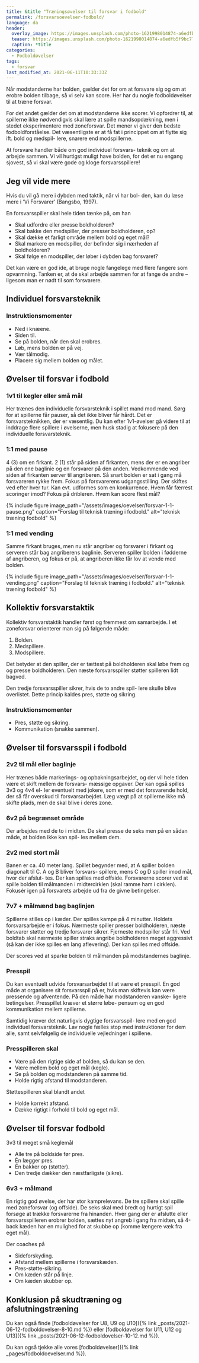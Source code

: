 ```yaml
---
title: &title "Træningsøvelser til forsvar i fodbold"
permalink: /forsvarsoevelser-fodbold/
language: da
header:
  overlay_image: https://images.unsplash.com/photo-1621998014874-a6edfb5f9bc7?ixid=MnwxMjA3fDB8MHxwaG90by1wYWdlfHx8fGVufDB8fHx8&ixlib=rb-1.2.1&auto=format&fit=crop&w=1949&q=80
  teaser: https://images.unsplash.com/photo-1621998014874-a6edfb5f9bc7?ixid=MnwxMjA3fDB8MHxwaG90by1wYWdlfHx8fGVufDB8fHx8&ixlib=rb-1.2.1&auto=format&fit=crop&w=400&q=80
  caption: *title
categories:
  - Fodboldøvelser
tags:
  - forsvar
last_modified_at: 2021-06-11T10:33:33Z
---
```


Når modstanderne har bolden, gælder det for om at forsvare sig og om at erobre bolden tilbage, så vi selv kan score. Her har du nogle fodboldøvelser til at træne forsvar.

For det andet gælder det om at modstanderne ikke
scorer. Vi opfordrer til, at spillerne ikke nødvendigvis
skal lære at spille mandsopdækning, men i stedet
eksperimentere med zoneforsvar. Det mener vi giver
den bedste fodboldforståelse. Det væsentligste er at
få fat i princippet om at flytte sig ift. bold og medspil-
lere, snarere end modspillerne.

At forsvare handler både om god individuel forsvars-
teknik og om at arbejde sammen. Vi vil hurtigst
muligt have bolden, for det er nu engang sjovest, så
vi skal være gode og kloge forsvarsspillere!

## Jeg vil vide mere

Hvis du vil gå mere i dybden med taktik, når vi har bol-
den, kan du læse mere i ’Vi Forsvarer’ (Bangsbo, 1997).

En forsvarsspiller skal hele tiden tænke på, om han

- Skal udfordre eller presse boldholderen?
- Skal bakke den medspiller, der presser boldholderen, op?
- Skal dække et farligt område mellem bold og eget
mål?
- Skal markere en modspiller, der befinder sig i nærheden af boldholderen?
- Skal følge en modspiller, der løber i dybden bag
forsvaret?

Det kan være en god ide, at bruge nogle fangelege
med flere fangere som opvarmning. Tanken er, at de
skal arbejde sammen for at fange de andre – ligesom
man er nødt til som forsvarere.

## Individuel forsvarsteknik

### Instruktionsmomenter

- Ned i knæene.
- Siden til.
- Se på bolden, når den skal erobres.
- Løb, mens bolden er på vej.
- Vær tålmodig.
- Placere sig mellem bolden og målet.

## Øvelser til forsvar i fodbold

### 1v1 til kegler eller små mål

Her trænes den individuelle forsvarsteknik i spillet
mand mod mand. Sørg for at spillerne får pauser, så
det ikke bliver får hårdt. Det er forsvarsteknikken, der
er væsentlig. Du kan efter 1v1-øvelser gå videre til at
inddrage flere spillere i øvelserne, men husk stadig at
fokusere på den individuelle forsvarsteknik.

### 1:1 med pause

4 (3) om en firkant. 2 (1) står på siden af firkanten, mens der er en angriber på den ene baglinie og en forsvarer på den anden. Vedkommende ved siden af firkanten server til angriberen. Så snart bolden er sat i gang må forsvareren rykke frem.
Fokus på forsvarerens udgangsstilling. Der skiftes ved efter hver tur. Kan evt. udformes som en konkurrence. Hvem får færrest scoringer imod?
Fokus på dribleren. Hvem kan score flest mål?

{% include figure image_path="/assets/images/oevelser/forsvar-1-1-pause.png" caption="Forslag til teknisk træning i fodbold." alt="teknisk træning fodbold" %}

### 1:1 med vending

Samme firkant bruges, men nu står angriber og forsvarer i firkant og serveren står bag angriberens baglinie. Serveren spiller bolden i fødderne af angriberen, og fokus er på, at angriberen ikke får lov at vende med bolden.

{% include figure image_path="/assets/images/oevelser/forsvar-1-1-vending.png" caption="Forslag til teknisk træning i fodbold." alt="teknisk træning fodbold" %}

## Kollektiv forsvarstaktik

Kollektiv forsvarstaktik handler først og fremmest
om samarbejde. I et zoneforsvar orienterer man sig
på følgende måde:

1. Bolden.
2. Medspillere.
3. Modspillere.

Det betyder at den spiller, der er tættest på boldholderen skal løbe frem og og presse boldholderen. Den
næste forsvarsspiller støtter spilleren lidt bagved.

Den tredje forsvarsspiller sikrer, hvis de to andre spil-
lere skulle blive overlistet. Dette princip kaldes pres,
støtte og sikring.

### Instruktionsmomenter

- Pres, støtte og sikring.
- Kommunikation (snakke sammen).

## Øvelser til forsvarsspil i fodbold

### 2v2 til mål eller baglinje

Her trænes både markerings- og opbakningsarbejdet,
og der vil hele tiden være et skift mellem de forsvars-
mæssige opgaver. Der kan også spilles 3v3 og 4v4 el-
ler eventuelt med jokere, som er med det forsvarende
hold, der så får overskud til forsvarsarbejdet. Læg
vægt på at spillerne ikke må skifte plads, men de skal
blive i deres zone.

### 6v2 på begrænset område

Der arbejdes med de to i midten. De skal presse de
seks men på en sådan måde, at bolden ikke kan spil-
les mellem dem.

### 2v2 med stort mål

Banen er ca. 40 meter lang. Spillet begynder med, at
A spiller bolden diagonalt til C. A og B bliver forsvars-
spillere, mens C og D spiller imod mål, hvor der afslut-
tes. Der kan spilles med offside. Forsvarerne scorer
ved at spille bolden til målmanden i midtercirklen
(skal ramme ham i cirklen). Fokusér igen på forsvarets
arbejde ud fra de givne betingelser.

### 7v7 + målmænd bag baglinjen

Spillerne stilles op i kæder. Der spilles kampe på 4 minutter. Holdets forsvarsarbejde er i fokus. Nærmeste
spiller presser boldholderen, næste forsvarer støtter
og tredje forsvarer sikrer. Fjerneste modspiller står
fri. Ved boldtab skal nærmeste spiller straks angribe
boldholderen meget aggressivt (så kan der ikke spilles en lang aflevering). Der kan spilles med offside.

Der scores ved at sparke bolden til målmanden på
modstandernes baglinje.

### Presspil

Du kan eventuelt udvide forsvarsarbejdet til at være
et presspil. En god måde at organisere sit forsvarsspil på er, hvis man skiftevis kan være pressende og
afventende. På den måde har modstanderen vanske-
ligere betingelser. Presspillet kræver et større løbe-
pensum og en god kommunikation mellem spillerne.

Samtidig kræver det naturligvis dygtige forsvarsspil-
lere med en god individuel forsvarsteknik. Lav nogle
fælles stop med instruktioner for dem alle, samt
selvfølgelig de individuelle vejledninger i spillene.

### Presspilleren skal

- Være på den rigtige side af bolden, så du kan se
den.
- Være mellem bold og eget mål (kegle).
- Se på bolden og modstanderen på samme tid.
- Holde rigtig afstand til modstanderen.

Støttespilleren skal blandt andet

- Holde korrekt afstand.
- Dække rigtigt i forhold til bold og eget mål.

## Øvelser til forsvar fodbold

3v3 til meget små keglemål

- Alle tre på boldside før pres.
- Én lægger pres.
- Én bakker op (støtter).
- Den tredje dækker den næstfarligste (sikre).

### 6v3 + målmand

En rigtig god øvelse, der har stor kamprelevans. De
tre spillere skal spille med zoneforsvar (og offside).
De seks skal med bredt og hurtigt spil forsøge at
trække forsvarerne fra hinanden. Hver gang der er
afslutte eller forsvarsspilleren erobrer bolden, sættes
nyt angreb i gang fra midten, så 4-back kæden har en
mulighed for at skubbe op (komme længere væk fra
eget mål).

Der coaches på

- Sideforskyding.
- Afstand mellem spillerne i forsvarskæden.
- Pres-støtte-sikring.
- Om kæden står på linje.
- Om kæden skubber op.

## Konklusion på skudtræning og afslutningstræning

Du kan også finde [fodboldøvelser for U8, U9 og U10]({% link _posts/2021-06-12-fodboldovelser-8-10.md %}) eller [fodboldøvelser for U11, U12 og U13]({% link _posts/2021-06-12-fodboldovelser-10-12.md %}).

Du kan også tjekke alle vores [fodboldøvelser]({% link _pages/fodboldoevelser.md %}).
